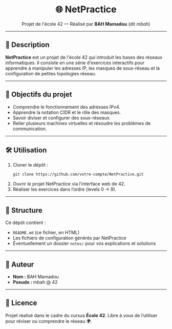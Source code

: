 <h1 align="center">🌐 NetPractice</h1>

<p align="center">
  Projet de l'école 42 — Réalisé par <strong>BAH Mamadou</strong> (dit <em>mbah</em>)
</p>

---

<h2>📖 Description</h2>

<p>
  <strong>NetPractice</strong> est un projet de l'école 42 qui introduit les bases des réseaux informatiques.
  Il consiste en une série d'exercices interactifs pour apprendre à manipuler les adresses IP,
  les masques de sous-réseau et la configuration de petites topologies réseau.
</p>

---

<h2>🚀 Objectifs du projet</h2>

<ul>
  <li>Comprendre le fonctionnement des adresses IPv4.</li>
  <li>Apprendre la notation CIDR et le rôle des masques.</li>
  <li>Savoir diviser et configurer des sous-réseaux.</li>
  <li>Relier plusieurs machines virtuelles et résoudre les problèmes de communication.</li>
</ul>

---

<h2>🛠️ Utilisation</h2>

<ol>
  <li>Cloner le dépôt :
    <pre><code>git clone https://github.com/votre-compte/NetPractice.git</code></pre>
  </li>
  <li>Ouvrir le projet NetPractice via l’interface web de 42.</li>
  <li>Réaliser les exercices dans l’ordre (levels 0 → 9).</li>
</ol>

---

<h2>📂 Structure</h2>

<p>Ce dépôt contient :</p>

<ul>
  <li><code>README.md</code> (ce fichier, en HTML)</li>
  <li>Les fichiers de configuration générés par NetPractice</li>
  <li>Éventuellement un dossier <code>notes/</code> pour vos explications et solutions</li>
</ul>

---

<h2>👤 Auteur</h2>

<ul>
  <li><strong>Nom :</strong> BAH Mamadou</li>
  <li><strong>Pseudo :</strong> mbah @ 42</li>
</ul>

---

<h2>📜 Licence</h2>

<p>Projet réalisé dans le cadre du cursus <strong>École 42</strong>.  
Libre à vous de l’utiliser pour réviser ou comprendre le réseau 🌍.</p>
